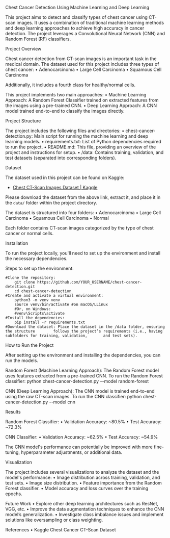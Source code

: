Chest Cancer Detection Using Machine Learning and Deep Learning

This project aims to detect and classify types of chest cancer using CT-scan images. It uses a combination of traditional machine learning methods and deep learning approaches to achieve high accuracy in cancer detection. The project leverages a Convolutional Neural Network (CNN) and Random Forest (RF) classifiers.


Project Overview

Chest cancer detection from CT-scan images is an important task in the medical domain. The dataset used for this project includes three types of chest cancer:
	•	Adenocarcinoma
	•	Large Cell Carcinoma
	•	Squamous Cell Carcinoma

Additionally, it includes a fourth class for healthy/normal cells.

This project implements two main approaches:
	•	Machine Learning Approach: A Random Forest Classifier trained on extracted features from the images using a pre-trained CNN.
	•	Deep Learning Approach: A CNN model trained end-to-end to classify the images directly.


Project Structure

The project includes the following files and directories:
	•	chest-cancer-detection.py: Main script for running the machine learning and deep learning models.
	•	requirements.txt: List of Python dependencies required to run the project.
	•	README.md: This file, providing an overview of the project and instructions for setup.
	•	/data: Contains training, validation, and test datasets (separated into corresponding folders).


Dataset

The dataset used in this project can be found on Kaggle:

- [Chest CT-Scan Images Dataset | Kaggle](https://www.kaggle.com/datasets/mohamedhanyyy/chest-ctscan-images)

Please download the dataset from the above link, extract it, and place it in the `data/` folder within the project directory.

The dataset is structured into four folders:
	•	Adenocarcinoma
	•	Large Cell Carcinoma
	•	Squamous Cell Carcinoma
	•	Normal

Each folder contains CT-scan images categorized by the type of chest cancer or normal cells.


Installation

To run the project locally, you'll need to set up the environment and install the necessary dependencies.

Steps to set up the environment:

	#Clone the repository:
		git clone https://github.com/YOUR_USERNAME/chest-cancer-detection.git
		cd chest-cancer-detection
	#Create and activate a virtual environment:
		python3 -m venv venv
		source venv/bin/activate #on macOS/LLinux
		#Or, on Windows:
		#venv\Scripts\activate
	#Install the dependencies:
		pip install -r requirements.txt
	#Download the dataset: Place the dataset in the /data folder, ensuring the structure 		follows the project’s requirements (i.e., having subfolders for training, validation, 		and test sets).


How to Run the Project

After setting up the environment and installing the dependencies, you can run the models.

Random Forest (Machine Learning Approach): The Random Forest model uses features extracted from a pre-trained CNN. 
To run the Random Forest classifier:
	python chest-cancer-detection.py --model random-forest

CNN (Deep Learning Approach): The CNN model is trained end-to-end using the raw CT-scan images. 
To run the CNN classifier:
	python chest-cancer-detection.py --model cnn


Results

Random Forest Classifier:
	•	Validation Accuracy: ~80.5%
	•	Test Accuracy: ~72.3%

CNN Classifier:
	•	Validation Accuracy: ~62.5%
	•	Test Accuracy: ~54.9%

The CNN model's performance can potentially be improved with more fine-tuning, hyperparameter adjustments, or additional data.


Visualization

The project includes several visualizations to analyze the dataset and the model's performance:
	•	Image distribution across training, validation, and test sets.
	•	Image size distribution.
	•	Feature importance from the Random Forest classifier.
	•	Model accuracy and loss curves over the training epochs.


Future Work
	•	Explore other deep learning architectures such as ResNet, VGG, etc.
	•	Improve the data augmentation techniques to enhance the CNN model’s generalization.
	•	Investigate class imbalance issues and implement solutions like oversampling or 		class weighting.

References
	•	Kaggle Chest Cancer CT-Scan Dataset







